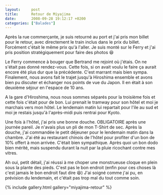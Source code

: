 ```yaml
---
layout:     post
title:      Retour de Miyajima
date:       2008-09-28 19:12:17 +0200
categories: ["Balades"]
---
```


Après la rue commerçante, je suis retourné au port et j'ai pris mon billet pour le retour, avec directement le
train inclus dans le prix du billet. Forcément c'était le même prix qu'à l'aller. Je suis monté sur le Ferry et
j'ai pris position stratégiquement pour faire des photos :laughing:

<!--more-->

Le Ferry commence à bouger que Bertrand me rejoint où j'étais. On ne s'était pas donné rendez-vous. Cette fois, si
on avait voulu le faire ça aurait encore été plus dur que la précédente. C'est marrant mais bien sympa. Finalement,
nous avons fait le trajet jusqu'à Hiroshima ensemble et avons bien pu discuter et échanger nos points de vue du
Japon. Il en était à son deuxième séjour en l'espace de 10 ans.

A la gare d'Hiroshima, nous nous sommes séparés pour la troisième fois et cette fois c'était pour de bon. Lui
prenait le tramway pour son hôtel et moi je marchais vers mon hôtel. Le lendemain matin lui repartait pour l'ile au
sud et moi je restais jusqu'à l'après-midi puis rentrai pour Kyoto.

Une fois à l'hôtel, j'ai pris une bonne douche. OBLIGATOIRE après une journée pareil. Je n'avais plus un pli de mon
T-Shirt de sec. Après la douche, j'ai commandée le petit déjeuner pour le lendemain matin dans la chambre. J'ai été
au restaurant chinois de l'hôtel pour profiter d'un bon de 10% offert à mon arrivée. C'était bien sympathique.
Après quoi un bon dodo bien mérité, mais suspendu durant la nuit par la pluie ricochant contre mes vitres.

Ah oui, petit détail, j'ai réussi à me choper une monstrueuse cloque en plein sous la plante des pieds. C'est pas
le bon endroit (enfin pour ces choses là c'est jamais le bon endroit faut dire :laughing:) J'ai soigné comme j'ai
pu, en prévision du lendemain, et c'était pas trop mal du tout comme soin.

{% include gallery.html gallery="miyajima-retour" %}
